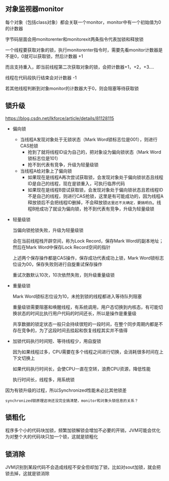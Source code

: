 ## 对象监视器monitor

每个对象（包括class对象）都会关联一个monitor，monitor中有一个初始值为0的计数器

字节码层面会用monitorenter和monitorexit两条指令代表加锁和释放锁

一个线程要获取对象的锁，执行monitorenter指令时，需要先看monitor计数器是不是0，0就可以获取锁，然后计数器 +1

而且支持重入，即当前线程第二次获取对象的锁，会把计数器+1，+2，+3....

线程在代码段执行结束会对计数器 -1

若其他线程判断到对象monitor的计数器大于0，则会阻塞等待获取锁









## 锁升级

https://blog.csdn.net/lkforce/article/details/81128115

- 偏向锁

  - 当线程A发现对象处于无锁状态（Mark Word锁标志位是001），则进行CAS抢锁
    - 抢到了就将线程ID设为自己的，把对象设为偏向锁状态（Mark Word锁标志位是101）
    - 抢不到代表有竞争，升级为轻量级锁
  - 当线程A给对象上了偏向锁
    - 如果现在是线程A再次尝试获取锁，会发现对象处于偏向锁状态且线程ID是自己的线程，现在是锁重入，可执行临界代码
    - 如果现在是线程B尝试获取锁，会发现对象处于偏向锁状态且若线程ID不是自己的线程，则进行CAS抢锁，这里是有可能成功的，因为线程A释放锁后不会把线程ID删掉，不会释放锁`这里还不太确定，要搞明白`。线程B抢成功了就设为偏向锁，抢不到代表有竞争，升级为轻量级锁

- 轻量级锁

  当偏向锁抢锁失败，升级为轻量级锁

  会在当前线程栈开辟空间，称为Lock Record，保存Mark Word的副本地址；然后在Mark Word中保存Lock Record空间的指针

  上述两个保存操作都是CAS操作，保存成功代表成功上锁，Mark Word锁标志位设为00，保存失败则进行自旋重试保存操作

  重试次数默认10次，10次依然失败，则升级重量级锁

- 重量级锁

  Mark Word锁标志位设为10，未抢到锁的线程都进入等待队列阻塞

  重量级锁需要阻塞和唤醒线程，有系统调用，用户态切换到内核态，有可能切换状态的时间比执行用户代码的时间还长，所以是操作是重量级

  共享数据的锁定状态一般只会持续很短的一段时间，在整个同步周期内都是不存在竞争的，为了这段时间去挂起和恢复线程其实并不值得

- 加锁代码执行时间短、等待线程少，用自旋锁

  因为如果线程过多，CPU需要在多个线程之间进行切换，会消耗很多时间在上下文切换上
  
  如果代码执行时间长，会使CPU一直在空转，浪费CPU资源，降低性能
  
  执行时间长，线程多，用系统锁

因为有锁升级的过程，所以Synchronized性能未必比其他锁差

`synchronized锁原理这块还没完全搞清楚，monitor和对象头锁信息的关系？`









## 锁粗化

程序多个小的代码块加锁，频繁加锁解锁会增加不必要的开销，JVM可能会优化为对整个大的代码块只加一个锁，这就是锁粗化









## 锁消除

JVM识别到某段代码不会造成线程不安全但却加了锁，比如对sout加锁，就会把锁去掉，这就是锁消除







